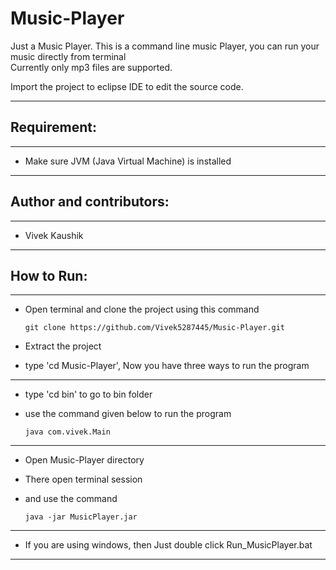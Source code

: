 # Music-Player

Just a Music Player. This is a command line music Player, you can run your music directly from terminal  
Currently only mp3 files are supported.

Import the project to eclipse IDE to edit the source code.

---
## Requirement:

---

- Make sure JVM (Java Virtual Machine) is installed

---

## Author and contributors:

---

* Vivek Kaushik

---

## How to Run:

---

* Open terminal and clone the project using this command

      git clone https://github.com/Vivek5287445/Music-Player.git

* Extract the project

* type 'cd Music-Player', Now you have three ways to run the program

---

* type 'cd bin' to go to bin folder

* use the command given below to run the program 

      java com.vivek.Main

---

* Open Music-Player directory

* There open terminal session

* and use the command

      java -jar MusicPlayer.jar

---

* If you are using windows, then Just double click Run_MusicPlayer.bat

---------------------------------------------------------------------------
